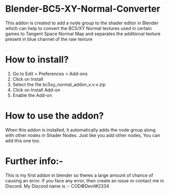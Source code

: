 # Blender-BC5-XY-Normal-Converter
This addon is created to add a node group to the shader editor in Blender which can help to convert the BC5/XY Normal textures used in certain games to Tangent Space Normal Map and separates the additional texture present in blue channel of the raw texture

# How to install?
1. Go to Edit > Preferences > Add-ons 
2. Click on Install
3. Select the file bc5xy_normal_addon_v.v.v.zip
4. Click on Install Add-on
5. Enable the Add-on

# How to use the addon?
When this addon is installed, it automatically adds the node group along with other nodes in Shader Nodes. Just like you add other nodes, You can add this one too.

# Further info:-
This is my first addon in blender so theres a large amount of chance of causing an error. If you face any error, then create an issue or contact me in Discord. My Discord name is :-  COD©Devil#2334
